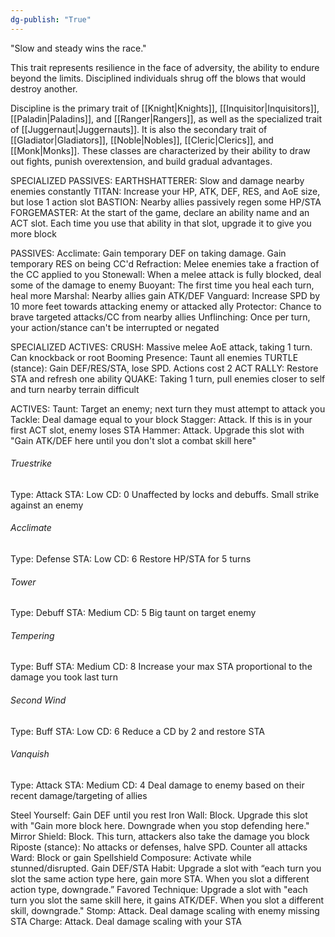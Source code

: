 ```yaml
---
dg-publish: "True"
---
```


"Slow and steady wins the race."

This trait represents resilience in the face of adversity, the ability to endure beyond the limits. Disciplined individuals shrug off the blows that would destroy another.

Discipline is the primary trait of [[Knight|Knights]], [[Inquisitor|Inquisitors]], [[Paladin|Paladins]], and [[Ranger|Rangers]], as well as the specialized trait of [[Juggernaut|Juggernauts]]. It is also the secondary trait of [[Gladiator|Gladiators]], [[Noble|Nobles]], [[Cleric|Clerics]], and [[Monk|Monks]]. These classes are characterized by their ability to draw out fights, punish overextension, and build gradual advantages.

SPECIALIZED PASSIVES:
EARTHSHATTERER: Slow and damage nearby enemies constantly
TITAN: Increase your HP, ATK, DEF, RES, and AoE size, but lose 1 action slot
BASTION: Nearby allies passively regen some HP/STA
FORGEMASTER: At the start of the game, declare an ability name and an ACT slot. Each time you use that ability in that slot, upgrade it to give you more block

PASSIVES:
Acclimate: Gain temporary DEF on taking damage. Gain temporary RES on being CC'd
Refraction: Melee enemies take a fraction of the CC applied to you
Stonewall: When a melee attack is fully blocked, deal some of the damage to enemy
Buoyant: The first time you heal each turn, heal more
Marshal: Nearby allies gain ATK/DEF
Vanguard: Increase SPD by 10 more feet towards attacking enemy or attacked ally
Protector: Chance to brave targeted attacks/CC from nearby allies
Unflinching: Once per turn, your action/stance can't be interrupted or negated

SPECIALIZED ACTIVES:
CRUSH: Massive melee AoE attack, taking 1 turn. Can knockback or root
Booming Presence: Taunt all enemies
TURTLE (stance): Gain DEF/RES/STA, lose SPD. Actions cost 2 ACT
RALLY: Restore STA and refresh one ability
QUAKE: Taking 1 turn, pull enemies closer to self and turn nearby terrain difficult

ACTIVES:
Taunt: Target an enemy; next turn they must attempt to attack you
Tackle: Deal damage equal to your block
Stagger: Attack. If this is in your first ACT slot, enemy loses STA
Hammer: Attack. Upgrade this slot with "Gain ATK/DEF here until you don't slot a combat skill here"
###### Truestrike
Type: Attack
STA: Low
CD: 0
Unaffected by locks and debuffs. Small strike against an enemy
###### Acclimate
Type: Defense
STA: Low
CD: 6
Restore HP/STA for 5 turns
###### Tower
Type: Debuff
STA: Medium
CD: 5
Big taunt on target enemy
###### Tempering
Type: Buff
STA: Medium
CD: 8
Increase your max STA proportional to the damage you took last turn
###### Second Wind
Type: Buff
STA: Low
CD: 6
Reduce a CD by 2 and restore STA
###### Vanquish
Type: Attack
STA: Medium
CD: 4
Deal damage to enemy based on their recent damage/targeting of allies

Steel Yourself: Gain DEF until you rest
Iron Wall: Block. Upgrade this slot with "Gain more block here. Downgrade when you stop defending here."
Mirror Shield: Block. This turn, attackers also take the damage you block
Riposte (stance): No attacks or defenses, halve SPD. Counter all attacks
Ward: Block or gain Spellshield
Composure: Activate while stunned/disrupted. Gain DEF/STA
Habit: Upgrade a slot with “each turn you slot the same action type here, gain more STA. When you slot a different action type, downgrade.”
Favored Technique: Upgrade a slot with "each turn you slot the same skill here, it gains ATK/DEF. When you slot a different skill, downgrade."
Stomp: Attack. Deal damage scaling with enemy missing STA
Charge: Attack. Deal damage scaling with your STA